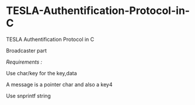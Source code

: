 # TESLA-Authentification-Protocol-in-C
TESLA Authentification Protocol in C


Broadcaster part


*Requirements :*

Use char/key for the key,data

A message is a pointer char and also a key4

Use snprintf string